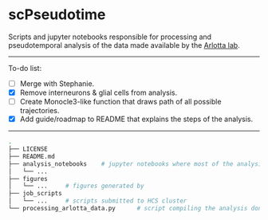 # scPseudotime
 Scripts and jupyter notebooks responsible for processing and pseudotemporal analysis of the data made available by the [Arlotta lab](https://www.nature.com/articles/s41586-021-03670-5).


---

To-do list:
- [ ] Merge with Stephanie.
- [x] Remove interneurons & glial cells from analysis.  
- [ ] Create Monocle3-like function that draws path of all possible trajectories.
- [x] Add guide/roadmap to README that explains the steps of the analysis.

---

```bash 
.
├── LICENSE
├── README.md
├── analysis_notebooks    # jupyter notebooks where most of the analysis took place
│   └── ...
├── figures
│   └── ...     # figures generated by 
├── job_scripts
│   └── ...     # scripts submitted to HCS cluster
└── processing_arlotta_data.py      # script compiling the analysis done in the notebooks
``` 
